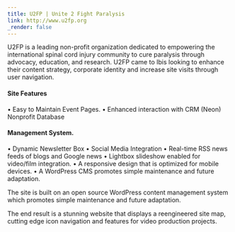 ```yaml
---
title: U2FP | Unite 2 Fight Paralysis
link: http://www.u2fp.org
_render: false
---
```


U2FP is a leading non-profit organization dedicated to empowering the international spinal cord injury community to cure paralysis through advocacy, education, and research. U2FP came to Ibis looking to enhance their content strategy, corporate identity and increase site visits through user navigation.

#### Site Features
• Easy to Maintain Event Pages.
• Enhanced interaction with CRM (Neon) Nonprofit Database

#### Management System.
• Dynamic Newsletter Box
• Social Media Integration
• Real-time RSS news feeds of blogs and Google news
• Lightbox slideshow enabled for video/film integration.
• A responsive design that is optimized for mobile devices.
• A WordPress CMS promotes simple maintenance and future adaptation.

The site is built on an open source WordPress content management system which promotes simple maintenance and future adaptation.

The end result is a stunning website that displays a reengineered site map, cutting edge icon navigation and features for video production projects.
